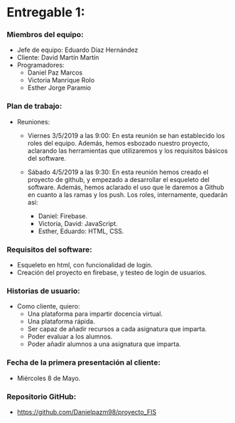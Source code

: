 #	Entregable 1:


### Miembros del equipo:
  
- Jefe de equipo: Eduardo Díaz Hernández
- Cliente: David Martín Martín
- Programadores:
    - Daniel Paz Marcos
    - Victoria Manrique Rolo
    - Esther Jorge Paramio



### Plan de trabajo:

- Reuniones:
    - Viernes 3/5/2019 a las 9:00:
	En esta reunión se han establecido los roles del equipo. Además, hemos esbozado nuestro proyecto, aclarando las herramientas que utilizaremos y los requisitos básicos del software.
    
    - Sábado 4/5/2019 a las 9:30: 
	En esta reunión hemos creado el proyecto de github, y empezado a desarrollar el esqueleto del software. Además, hemos aclarado el uso que le daremos a Github en cuanto a las ramas y los push.
	Los roles, internamente, quedarán así:
	    - Daniel: Firebase.
	    - Victoria, David: JavaScript.
	    - Esther, Eduardo: HTML, CSS.

### Requisitos del software:

- Esqueleto en html, con funcionalidad de login.
- Creación del proyecto en firebase, y testeo de login de usuarios.



### Historias de usuario:

- Como cliente, quiero: 
    - Una plataforma para impartir docencia virtual.
    - Una plataforma rápida.
    - Ser capaz de añadir recursos a cada asignatura que imparta.
    - Poder evaluar a los alumnos.
    - Poder añadir alumnos a una asignatura que imparta.



### Fecha de la primera presentación al cliente:

- Miércoles 8 de Mayo.



### Repositorio GitHub:

- https://github.com/Danielpazm98/proyecto_FIS
